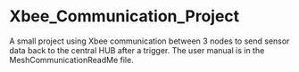 # Xbee_Communication_Project
A small project using Xbee communication between 3 nodes to send sensor data back to the central HUB after a trigger. The user manual is in the MeshCommunicationReadMe file. 
